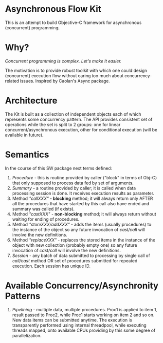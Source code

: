 # Asynchronous Flow Kit
This is an attempt to build Objective-C framework for asynchronous (concurrent) programming. 

# Why?
*Concurrent programming is complex. Let's make it easier.*

The motivation is to provide robust toolkit with which one could design (concurrent) execution flow without caring too much about concurrency-related issues. Inspired by Caolan's Async package.

# Architecture
The Kit is built as a collection of independent objects each of which represents some concurrency pattern.
The API provides consistent set of operations while the set is split to 2 groups: one for linear concurrent/asynchronous execution, other for conditional execution (will be available in future).

# Semantics
In the course of this SW package next terms defined:
1. *Procedure* - this is routine provided by caller ("block" in terms of Obj-C) that only supposed to process data fed by set of arguments.
2. *Summary* - a routine provided by caller; it is called when data processing session is done. It receives execution results as parameter.
3. Method *"callXXX"* - **blocking** method; it will always return only AFTER all the procedures that have started by this call also have ended and summary was called (if exists).
3. Method *"castXXX"* - **non-blocking** method; it will always return without waiting for ending of procedures.
4. Method *"storeXXX/addXXX"* - adds the items (usually procedures) to the instance of the object so any future invocation of *cast/call* will involve the new definitions.
5. Method *"replaceXXX"* - replaces the stored items in the instance of the object with new collection (probably empty one) so any future invocation of *cast/call* will involve the new definitions.
6. *Session* - any batch of data submitted to processing by single call of *call/cast* method OR set of procedures submitted for repeated execution. Each session has unique ID.

# Available Concurrency/Asynchronity Patterns
1. *Pipelining* - multiple data, multiple procedures. Proc1 is applied to item 1, result passed to Proc2, while Proc1 starts working on item 2 and so on. New data items can be submitted anytime. The execution is transparently performed using internal threadpool, while executing threads mapped, onto available CPUs providing by this some degree of parallelization.
